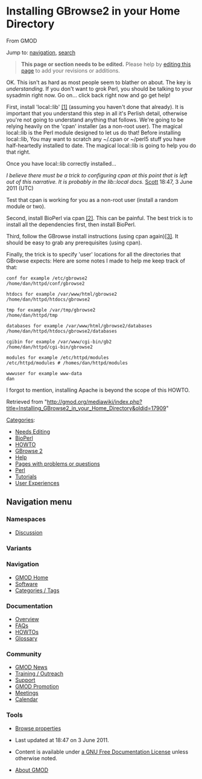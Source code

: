 









<span id="top"></span>







# <span dir="auto">Installing GBrowse2 in your Home Directory</span>





From GMOD









Jump to: [navigation](#mw-navigation), [search](#p-search)





> **This page or section needs to be edited.**
> <span class="small">Please help by <span class="plainlinks"><a
> href="http://gmod.org/mediawiki/index.php?title=Installing_GBrowse2_in_your_Home_Directory&amp;action=edit"
> class="external text" rel="nofollow">editing this page</a></span> to
> add your revisions or additions.</span>

OK. This isn't as hard as most people seem to blather on about. The key
is *understanding*. If you don't want to grok Perl, you should be
talking to your sysadmin right now. Go on... click back right now and go
get help!

  
First, install 'local::lib' <a
href="http://search.cpan.org/~mstrout/local-lib-1.006000/lib/local/lib.pm"
class="external autonumber" rel="nofollow">[1]</a> (assuming you haven't
done that already). It is important that you understand this step in all
it's Perlish detail, otherwise you're not going to understand anything
that follows. We're going to be relying heavily on the 'cpan' installer
(as a non-root user). The magical local::lib is the Perl module designed
to let us do that! Before installing local::lib, You may want to scratch
any ~/.cpan or ~/perl5 stuff you have half-heartedly installed to date.
The magical local::lib is going to help you do that right.

Once you have local::lib correctly installed...

*I believe there must be a trick to configuring cpan at this point that
is left out of this narrative. It is probably in the lib::local docs.*
[Scott](User%3AScott "User%3AScott") 18:47, 3 June 2011 (UTC)

Test that cpan is working for you as a non-root user (install a random
module or two).

  
Second, install BioPerl via cpan
<a href="http://bioperl.org" class="external autonumber"
rel="nofollow">[2]</a>. This can be painful. The best trick is to
install all the dependencies first, then install BioPerl.

  
Third, follow the GBrowse install instructions (using cpan
again)<a href="GBrowse_2.0_HOWTO" class="external autonumber"
rel="nofollow">[3]</a>. It should be easy to grab any prerequisites
(using cpan).

  
Finally, the trick is to specify 'user' locations for all the
directories that GBrowse expects: Here are some notes I made to help me
keep track of that:

  

    conf for example /etc/gbrowse2
    /home/dan/httpd/conf/gbrowse2

    htdocs for example /var/www/html/gbrowse2
    /home/dan/httpd/htdocs/gbrowse2

    tmp for example /var/tmp/gbrowse2
    /home/dan/httpd/tmp

    databases for example /var/www/html/gbrowse2/databases
    /home/dan/httpd/htdocs/gbrowse2/databases

    cgibin for example /var/www/cgi-bin/gb2
    /home/dan/httpd/cgi-bin/gbrowse2

    modules for example /etc/httpd/modules
    /etc/httpd/modules # /homes/dan/httpd/modules

    wwwuser for example www-data
    dan

  

I forgot to mention, installing Apache is beyond the scope of this
HOWTO.





Retrieved from
"<http://gmod.org/mediawiki/index.php?title=Installing_GBrowse2_in_your_Home_Directory&oldid=17909>"







[Categories](Special%3ACategories "Special%3ACategories"):

- [Needs Editing](Category%3ANeeds_Editing "Category%3ANeeds Editing")
- [BioPerl](Category%3ABioPerl "Category%3ABioPerl")
- [HOWTO](Category%3AHOWTO "Category%3AHOWTO")
- [GBrowse 2](Category%3AGBrowse_2 "Category%3AGBrowse 2")
- [Help](Category%3AHelp "Category%3AHelp")
- [Pages with problems or
  questions](Category%3APages_with_problems_or_questions "Category%3APages with problems or questions")
- [Perl](Category%3APerl "Category%3APerl")
- [Tutorials](Category%3ATutorials "Category%3ATutorials")
- [User
  Experiences](Category%3AUser_Experiences "Category%3AUser Experiences")















## Navigation menu









### Namespaces


- <span id="ca-talk"><a
  href="http://gmod.org/mediawiki/index.php?title=Talk:Installing_GBrowse2_in_your_Home_Directory&amp;action=edit&amp;redlink=1"
  accesskey="t"
  title="Discussion about the content page [t]">Discussion</a></span>





### 

### Variants[](#)























<a href="Main_Page"
style="background-image: url(../images/GMOD-cogs.png);"
title="Visit the main page"></a>





### Navigation



- <span id="n-GMOD-Home">[GMOD Home](Main_Page)</span>
- <span id="n-Software">[Software](GMOD_Components)</span>
- <span id="n-Categories-.2F-Tags">[Categories /
  Tags](Categories)</span>







### Documentation



- <span id="n-Overview">[Overview](Overview)</span>
- <span id="n-FAQs">[FAQs](Category%3AFAQ)</span>
- <span id="n-HOWTOs">[HOWTOs](Category%3AHOWTO)</span>
- <span id="n-Glossary">[Glossary](Glossary)</span>







### Community



- <span id="n-GMOD-News">[GMOD News](GMOD_News)</span>
- <span id="n-Training-.2F-Outreach">[Training /
  Outreach](Training_and_Outreach)</span>
- <span id="n-Support">[Support](Support)</span>
- <span id="n-GMOD-Promotion">[GMOD Promotion](GMOD_Promotion)</span>
- <span id="n-Meetings">[Meetings](Meetings)</span>
- <span id="n-Calendar">[Calendar](Calendar)</span>







### Tools




- <span id="t-smwbrowselink"><a href="Special%3ABrowse/Installing_GBrowse2_in_your_Home_Directory"
  rel="smw-browse">Browse properties</a></span>












- <span id="footer-info-lastmod">Last updated at 18:47 on 3 June
  2011.</span>
<!-- - <span id="footer-info-viewcount">20,776 page views.</span> -->
- <span id="footer-info-copyright">Content is available under
  <a href="http://www.gnu.org/licenses/fdl-1.3.html" class="external"
  rel="nofollow">a GNU Free Documentation License</a> unless otherwise
  noted.</span>

<!-- -->

- <span id="footer-places-about">[About
  GMOD](GMOD%3AAbout "GMOD%3AAbout")</span>

<!-- -->







